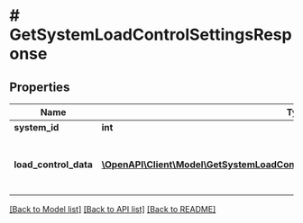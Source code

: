 # # GetSystemLoadControlSettingsResponse

## Properties

Name | Type | Description | Notes
------------ | ------------- | ------------- | -------------
**system_id** | **int** |  | [optional]
**load_control_data** | [**\OpenAPI\Client\Model\GetSystemLoadControlSettingsResponseLoadControlDataInner[]**](GetSystemLoadControlSettingsResponseLoadControlDataInner.md) | Load control data for all the configured loads. | [optional]

[[Back to Model list]](../../README.md#models) [[Back to API list]](../../README.md#endpoints) [[Back to README]](../../README.md)
